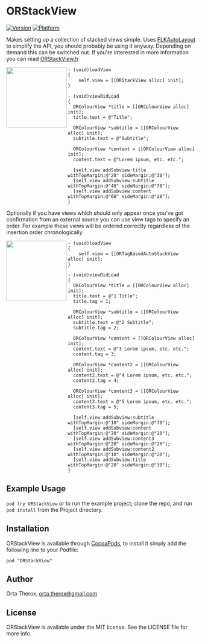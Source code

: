 # ORStackView

[![Version](http://cocoapod-badges.herokuapp.com/v/ORStackView/badge.png)](http://cocoadocs.org/docsets/ORStackView)
[![Platform](http://cocoapod-badges.herokuapp.com/p/ORStackView/badge.png)](http://cocoadocs.org/docsets/ORStackView)

Makes setting up a collection of stacked views simple.
Uses [FLKAutoLayout](https://github.com/dkduck/FLKAutoLayout) to simplify the API, you should probably be using it anyway. Depending on demand this can be switched out. If you're interested in more information you can read  [ORStackView.h](https://github.com/orta/ORStackView/blob/master/Classes/ios/ORStackView.h)

 <a href="https://github.com/orta/ORStackView/raw/master/web/simple.png"><img align="left" width="160" src="https://github.com/orta/ORStackView/raw/master/web/simple.png" /></a>

```objc
- (void)loadView
{
    self.view = [[ORStackView alloc] init];
}

- (void)viewDidLoad
{
  ORColourView *title = [[ORColourView alloc] init];
  title.text = @"Title";

  ORColourView *subtitle = [[ORColourView alloc] init];
  subtitle.text = @"Subtitle";

  ORColourView *content = [[ORColourView alloc] init];
  content.text = @"Lorem ipsum, etc. etc.";

  [self.view addSubview:title withTopMargin:@"20" sideMargin:@"30"];
  [self.view addSubview:subtitle withTopMargin:@"40" sideMargin:@"70"];
  [self.view addSubview:content withTopMargin:@"60" sideMargin:@"20"];
}
```

Optionally if you have views which should only appear once you've got confirmation from an external source you can use view tags to specify an order. For example these views will be ordered correctly regardless of the insertion order chronologically.

 <a href="https://github.com/orta/ORStackView/raw/master/web/tagged.png"><img align="left" width="160" src="https://github.com/orta/ORStackView/raw/master/web/tagged.png" /></a>

``` objc
- (void)loadView
{
    self.view = [[ORTagBasedAutoStackView alloc] init];
}

- (void)viewDidLoad
{
  ORColourView *title = [[ORColourView alloc] init];
  title.text = @"1 Title";
  title.tag = 1;

  ORColourView *subtitle = [[ORColourView alloc] init];
  subtitle.text = @"2 Subtitle";
  subtitle.tag = 2;

  ORColourView *content = [[ORColourView alloc] init];
  content.text = @"3 Lorem ipsum, etc. etc.";
  content.tag = 3;

  ORColourView *content2 = [[ORColourView alloc] init];
  content2.text = @"4 Lorem ipsum, etc. etc.";
  content2.tag = 4;

  ORColourView *content3 = [[ORColourView alloc] init];
  content3.text = @"5 Lorem ipsum, etc. etc.";
  content3.tag = 5;

  [self.view addSubview:subtitle withTopMargin:@"10" sideMargin:@"70"];
  [self.view addSubview:content withTopMargin:@"20" sideMargin:@"20"];
  [self.view addSubview:content3 withTopMargin:@"20" sideMargin:@"20"];
  [self.view addSubview:content2 withTopMargin:@"10" sideMargin:@"20"];
  [self.view addSubview:title withTopMargin:@"20" sideMargin:@"30"];
}
```

## Example Usage

`pod try ORStackView` or to run the example project; clone the repo, and run `pod install` from the Project directory.


## Installation

ORStackView is available through [CocoaPods](http://cocoapods.org), to install
it simply add the following line to your Podfile:

    pod "ORStackView"

## Author

Orta Therox, orta.therox@gmail.com

## License

ORStackView is available under the MIT license. See the LICENSE file for more info.

